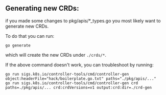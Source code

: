 
## Generating new CRDs:

if you made some changes to pkg/apis/*_types.go you most likely want to generate new CRDs. 

To do that you can run:
```
go generate
```
which will create the new CRDs under `./crds/*`.


If the above command doesn't work, you can troubleshoot by running:

```
go run sigs.k8s.io/controller-tools/cmd/controller-gen object:headerFile="hack/boilerplate.go.txt" paths="./pkg/apis/..."
go run sigs.k8s.io/controller-tools/cmd/controller-gen crd paths=./pkg/apis/... crd:crdVersions=v1 output:crd:dir=./crd-gen
```
